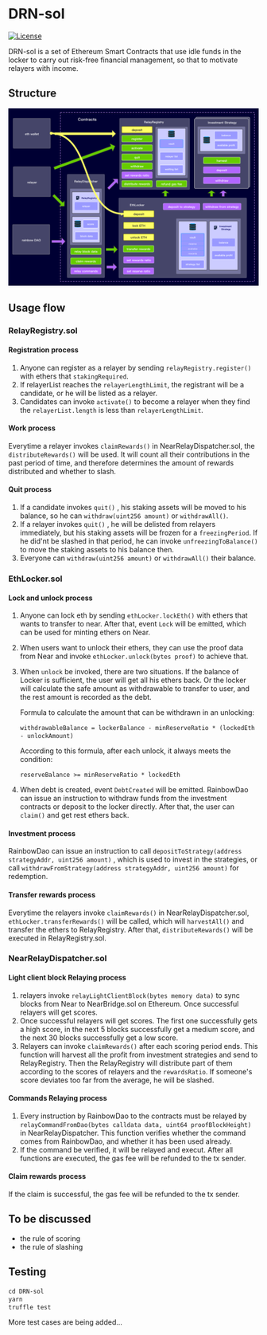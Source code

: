 # DRN-sol

[![License](https://img.shields.io/badge/License-Apache%202.0-blue.svg)](https://opensource.org/licenses/Apache-2.0)

DRN-sol is a set of Ethereum Smart Contracts that use idle funds in the locker to carry out risk-free financial management, so that to motivate relayers with income.

## Structure

![Structure](./imgs/structure.png)

## Usage flow

### RelayRegistry.sol

#### Registration process

1. Anyone can register as a relayer by sending `relayRegistry.register()` with ethers that `stakingRequired`.
2. If relayerList reaches the `relayerLengthLimit`, the registrant will be a candidate, or he will be listed as a relayer.
3. Candidates can invoke `activate()` to become a relayer when they find the `relayerList.length` is less than `relayerLengthLimit`.

#### Work process

Everytime a relayer invokes `claimRewards()` in NearRelayDispatcher.sol, the `distributeRewards()` will be used. It will count all their contributions in the past period of time, and therefore determines the amount of rewards distributed and whether to slash.

#### Quit process

1. If a candidate invokes `quit()` , his staking assets will be moved to his balance, so he can `withdraw(uint256 amount)` or `withdrawAll()`.
2. If a relayer invokes `quit()` , he will be delisted from relayers immediately, but his staking assets will be frozen for a `freezingPeriod`. If he did'nt be slashed in that period, he can invoke `unfreezingToBalance()` to move the staking assets to his balance then.
3. Everyone can `withdraw(uint256 amount)` or `withdrawAll()`  their balance.



### EthLocker.sol

#### Lock and unlock process

1. Anyone can lock eth by sending `ethLocker.lockEth()` with ethers that wants to transfer to near. After that, event `Lock` will be emitted, which can be used for minting ethers on Near.

2. When users want to unlock their ethers, they can use the proof data from Near and invoke `ethLocker.unlock(bytes proof)` to achieve that.

3. When `unlock` be invoked, there are two situations. If the balance of Locker is sufficient, the user will get all his ethers back. Or the locker will calculate the safe amount as withdrawable to transfer to user, and the rest amount is recorded as the debt.

   Formula to calculate the amount that can be withdrawn in an unlocking:

   ```
   withdrawableBalance = lockerBalance - minReserveRatio * (lockedEth - unlockAmount)
   ```

   According to this formula, after each unlock, it always meets the condition:

   ```
   reserveBalance >= minReserveRatio * lockedEth
   ```

4. When debt is created, event `DebtCreated`  will be emitted. RainbowDao can issue an instruction to withdraw funds from the investment contracts or deposit to the locker directly. After that, the user can `claim()` and get rest ethers back.

#### Investment process

RainbowDao can issue an instruction to call `depositToStrategy(address strategyAddr, uint256 amount)` , which is used to invest in the strategies, or call `withdrawFromStrategy(address strategyAddr, uint256 amount)` for redemption.

#### Transfer rewards process

Everytime the relayers invoke `claimRewards()` in NearRelayDispatcher.sol, `ethLocker.transferRewards()` will be called, which will `harvestAll()` and transfer the ethers to RelayRegistry. After that,  `distributeRewards()` will be executed in RelayRegistry.sol.



### NearRelayDispatcher.sol

#### Light client block Relaying process

1. relayers invoke `relayLightClientBlock(bytes memory data)` to sync blocks from Near to NearBridge.sol on Ethereum. Once successful relayers will get scores. 
2. Once successful relayers will get scores. The first one successfully gets a high score, in the next 5 blocks successfully get a medium score, and the next 30 blocks successfully get a low score.
3. Relayers can invoke `claimRewards()` after each scoring period ends. This function will harvest all the profit from investment strategies and send to RelayRegistry. Then the RelayRegistry will distribute part of them according to the scores of relayers and the `rewardsRatio`. If someone's score deviates too far from the average, he will be slashed.

#### Commands Relaying process

1. Every instruction by RainbowDao to the contracts must be relayed by `relayCommandFromDao(bytes calldata data, uint64 proofBlockHeight)` in NearRelayDispatcher. This function verifies whether the command comes from RainbowDao, and whether it has been used already.
2. If the command be verified, it will be relayed and execut. After all functions are executed, the gas fee will be refunded to the tx sender.

#### Claim rewards process

If the claim is successful, the gas fee will be refunded to the tx sender.



## To be discussed

- the rule of scoring
- the rule of slashing



## Testing

```
cd DRN-sol
yarn
truffle test
```

More test cases are being added...